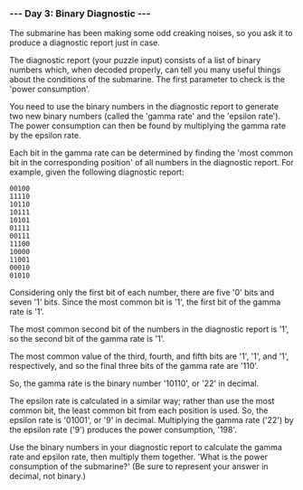 ﻿### --- Day 3: Binary Diagnostic ---
The submarine has been making some odd creaking noises, so you ask it to produce a diagnostic report just in case.

The diagnostic report (your puzzle input) consists of a list of binary numbers which, when decoded properly, can tell you many useful things about the conditions of the submarine. The first parameter to check is the 'power consumption'.

You need to use the binary numbers in the diagnostic report to generate two new binary numbers (called the 'gamma rate' and the 'epsilon rate'). The power consumption can then be found by multiplying the gamma rate by the epsilon rate.

Each bit in the gamma rate can be determined by finding the 'most common bit in the corresponding position' of all numbers in the diagnostic report. For example, given the following diagnostic report:

	00100
	11110
	10110
	10111
	10101
	01111
	00111
	11100
	10000
	11001
	00010
	01010

Considering only the first bit of each number, there are five '0' bits and seven '1' bits. Since the most common bit is '1', the first bit of the gamma rate is '1'.

The most common second bit of the numbers in the diagnostic report is '1', so the second bit of the gamma rate is '1'.

The most common value of the third, fourth, and fifth bits are '1', '1', and '1', respectively, and so the final three bits of the gamma rate are '110'.

So, the gamma rate is the binary number '10110', or '22' in decimal.

The epsilon rate is calculated in a similar way; rather than use the most common bit, the least common bit from each position is used. So, the epsilon rate is '01001', or '9' in decimal. Multiplying the gamma rate ('22') by the epsilon rate ('9') produces the power consumption, '198'.

Use the binary numbers in your diagnostic report to calculate the gamma rate and epsilon rate, then multiply them together. 'What is the power consumption of the submarine?' (Be sure to represent your answer in decimal, not binary.)